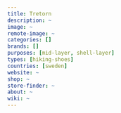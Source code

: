 ```yaml
---
title: Tretorn
description: ~
image: ~
remote-image: ~
categories: []
brands: []
purposes: [mid-layer, shell-layer]
types: [hiking-shoes]
countries: [sweden]
website: ~
shop: ~
store-finder: ~
about: ~
wiki: ~
---
```

